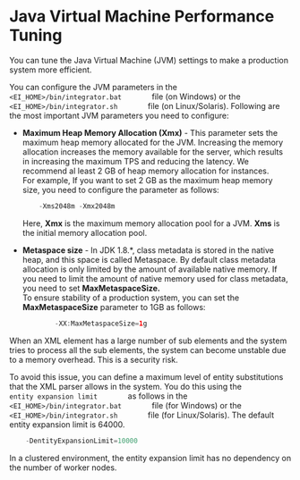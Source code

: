 # Java Virtual Machine Performance Tuning

You can tune the Java Virtual Machine (JVM) settings to make a
production system more efficient.

You can configure the JVM parameters in the
`         <EI_HOME>/bin/integrator.bat        ` file (on Windows) or the
`         <EI_HOME>/bin/integrator.sh        ` file (on
Linux/Solaris). Following are the most important JVM parameters you need
to configure:

-   **Maximum Heap Memory Allocation (Xmx)** - This parameter sets the
    maximum heap memory allocated for the JVM. Increasing the memory
    allocation increases the memory available for the server, which
    results in increasing the maximum TPS and reducing the latency. We
    recommend al least 2 GB of heap memory allocation for instances.  
    For example, If you want to set 2 GB as the maximum heap memory
    size, you need to configure the parameter as follows:

    ``` java
        -Xms2048m -Xmx2048m
    ```

    Here, **Xmx** is the maximum memory allocation pool for a JVM.
    **Xms** is the initial memory allocation pool.  

-   **Metaspace size** - In JDK 1.8.\*, class metadata is stored in the
    native heap, and this space is called Metaspace. By default class
    metadata allocation is only limited by the amount of available
    native memory. If you need to limit the amount of native memory used
    for class metadata, you need to set **MaxMetaspaceSize.**  
    To ensure stability of a production system, you can set the
    **MaxMetaspaceSize** parameter to 1GB as follows:

    ``` java
            -XX:MaxMetaspaceSize=1g
    ```

When an XML element has a large number of sub elements and the system
tries to process all the sub elements, the system can become unstable
due to a memory overhead. This is a security risk.

To avoid this issue, you can define a maximum level of entity
substitutions that the XML parser allows in the system. You do this
using the `         entity expansion limit        ` as follows in the
`         <EI_HOME>/bin/integrator.bat        ` file (for Windows) or
the `         <EI_HOME>/bin/integrator.sh        ` file (for
Linux/Solaris). The default entity expansion limit is 64000.

``` java
    -DentityExpansionLimit=10000
```

In a clustered environment, the entity expansion limit has no dependency
on the number of worker nodes.
